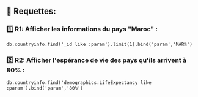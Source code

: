 
## :pushpin: Requettes:

 ### :one: R1: Afficher les informations du pays "Maroc" :
 
```
db.countryinfo.find('_id like :param').limit(1).bind('param','MAR%')
```

### :two: R2: Afficher l'espérance de vie des pays qu'ils arrivent à 80% :

```
db.countryinfo.find('demographics.LifeExpectancy like :param').bind('param','80%')
```
